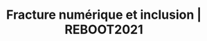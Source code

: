 ---
title: Fracture numérique et inclusion | REBOOT2021
image: fracture-numerique-et-inclusion.png
description: Rediffusion du live twitch du TALK sur la "Fracture numérique et inclusion" en compagnie de Marine Boudeau @ DINUM et Frédéric Bardeau @ Simplon.
subjects:
- accessibilite
types:
- conference-reboot
link: https://www.youtube.com/watch?v=eOqJIsJHOFE
---